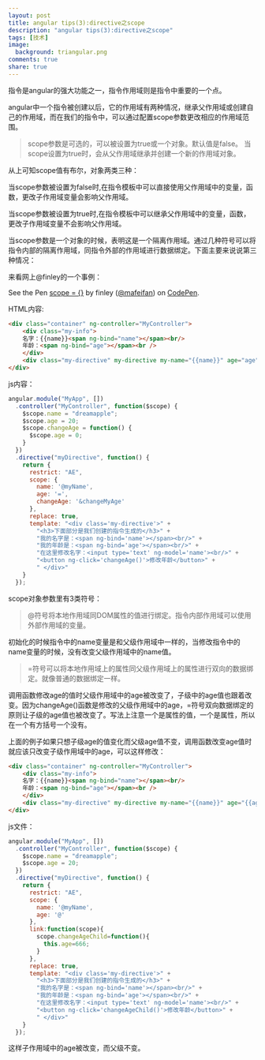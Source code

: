 ```yaml
---
layout: post
title: angular tips(3):directive之scope
description: "angular tips(3):directive之scope"
tags: [技术]
image:
  background: triangular.png
comments: true
share: true
---
```


指令是angular的强大功能之一，指令作用域则是指令中重要的一个点。

<!-- more -->

angular中一个指令被创建以后，它的作用域有两种情况，继承父作用域或创建自己的作用域，而在我们的指令中，可以通过配置scope参数更改相应的作用域范围。

> scope参数是可选的，可以被设置为true或一个对象。默认值是false。
> 当scope设置为true时，会从父作用域继承并创建一个新的作用域对象。

从上可知scope值有布尔，对象两类三种：

当scope参数被设置为false时,在指令模板中可以直接使用父作用域中的变量，函数，更改子作用域变量会影响父作用域。

当scope参数被设置为true时,在指令模板中可以继承父作用域中的变量，函数，更改子作用域变量不会影响父作用域。

当scope参数是一个对象的时候，表明这是一个隔离作用域。通过几种符号可以将指令内部的隔离作用域，同指令外部的作用域进行数据绑定。下面主要来说说第三种情况：

来看网上@finley的一个事例：

<p data-height="330" data-theme-id="20434" data-slug-hash="EyraKX" data-default-tab="result" data-user="mafeifan" data-embed-version="2" data-pen-title="scope = {}" class="codepen">See the Pen <a href="http://codepen.io/mafeifan/pen/EyraKX/">scope = {}</a> by finley (<a href="http://codepen.io/mafeifan">@mafeifan</a>) on <a href="http://codepen.io">CodePen</a>.</p>
<script async src="https://production-assets.codepen.io/assets/embed/ei.js"></script>

HTML内容:

```html
<div class="container" ng-controller="MyController">
    <div class="my-info">
    名字：{{name}}<span ng-bind="name"></span><br/>
    年龄：<span ng-bind="age"></span><br />
    </div>
    <div class="my-directive" my-directive my-name="{{name}}" age="age" change-my-age="changeAge()"></div>
</div>
```

js内容：

```js
angular.module("MyApp", [])
  .controller("MyController", function($scope) {
    $scope.name = "dreamapple";
    $scope.age = 20;
    $scope.changeAge = function() {
      $scope.age = 0;
    }
  })
  .directive("myDirective", function() {
    return {
      restrict: "AE",
      scope: {
        name: '@myName',
        age: '=',
        changeAge: '&changeMyAge'
      },
      replace: true,
      template: "<div class='my-directive'>" +
        "<h3>下面部分是我们创建的指令生成的</h3>" +
        "我的名字是：<span ng-bind='name'></span><br/>" +
        "我的年龄是：<span ng-bind='age'></span><br/>" +
        "在这里修改名字：<input type='text' ng-model='name'><br/>" +
        "<button ng-click='changeAge()'>修改年龄</button>" +
        " </div>"
    }
  });
```

scope对象参数里有3类符号：

> @符号将本地作用域同DOM属性的值进行绑定。指令内部作用域可以使用外部作用域的变量。

初始化的时候指令中的name变量是和父级作用域中一样的，当修改指令中的name变量的时候，没有改变父级作用域中的name值。

> =符号可以将本地作用域上的属性同父级作用域上的属性进行双向的数据绑定。就像普通的数据绑定一样。

调用函数修改age的值时父级作用域中的age被改变了，子级中的age值也跟着改变。因为changeAge()函数是修改的父级作用域中的age，=符号双向数据绑定的原则让子级的age值也被改变了。写法上注意一个是属性的值，一个是属性，所以在一个有方括号一个没有。

上面的例子如果只想子级age的值变化而父级age值不变，调用函数改变age值时就应该只改变子级作用域中的age，可以这样修改：

```html
<div class="container" ng-controller="MyController">
    <div class="my-info">
    名字：{{name}}<span ng-bind="name"></span><br/>
    年龄：<span ng-bind="age"></span><br />
    </div>
    <div class="my-directive" my-directive my-name="{{name}}" age="{{age}}" change-my-age="changeAge()"></div>
</div>
```

js文件：

```js
angular.module("MyApp", [])
  .controller("MyController", function($scope) {
    $scope.name = "dreamapple";
    $scope.age = 20;
  })
  .directive("myDirective", function() {
    return {
      restrict: "AE",
      scope: {
        name: '@myName',
        age: '@'
      }, 
      link:function(scope){
        scope.changeAgeChild=function(){
          this.age=666;
        }
      },
      replace: true,
      template: "<div class='my-directive'>" +
        "<h3>下面部分是我们创建的指令生成的</h3>" +
        "我的名字是：<span ng-bind='name'></span><br/>" +
        "我的年龄是：<span ng-bind='age'></span><br/>" +
        "在这里修改名字：<input type='text' ng-model='name'><br/>" +
        "<button ng-click='changeAgeChild()'>修改年龄</button>" +
        " </div>"
    }
  });
```

这样子作用域中的age被改变，而父级不变。
